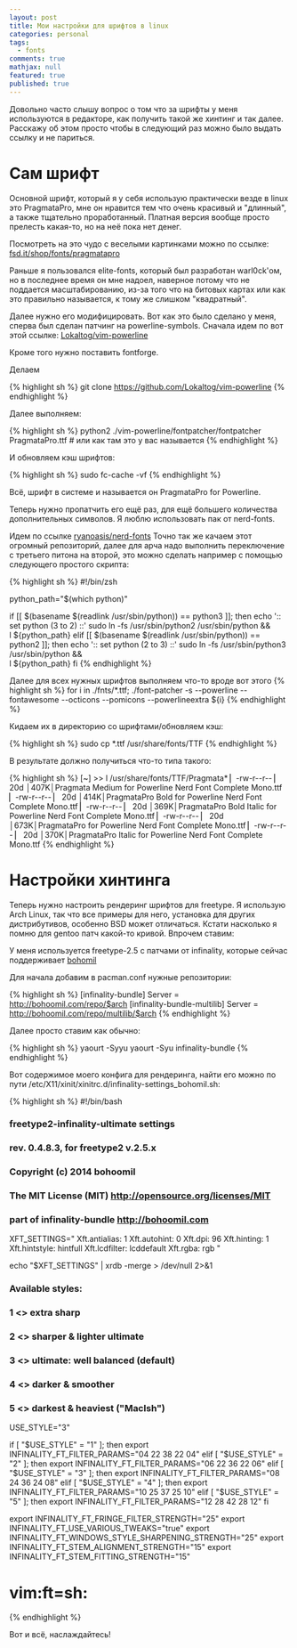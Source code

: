```yaml
---
layout: post
title: Мои настройки для шрифтов в linux
categories: personal
tags: 
  - fonts
comments: true
mathjax: null
featured: true
published: true
---
```


Довольно часто слышу вопрос о том что за шрифты у меня используются
в редакторе, как получить такой же хинтинг и так далее. Расскажу об этом
просто чтобы в следующий раз можно было выдать ссылку и не париться.

<!--excerpt-->

# Сам шрифт

Основной шрифт, который я у себя использую практически везде в linux это
PragmataPro, мне он нравится тем что очень красивый и "длинный", а также
тщательно проработанный. Платная версия вообще просто прелесть какая-то, но
на неё пока нет денег.

Посмотреть на это чудо с веселыми картинками можно по ссылке: <a
href="http://www.fsd.it/shop/fonts/pragmatapro/">fsd.it/shop/fonts/pragmatapro</a>

Раньше я пользовался elite-fonts, который был разработан warl0ck'ом, но
в последнее время он мне надоел, наверное потому что не поддается
масштабированию, из-за того что на битовых картах или как это правильно
называется, к тому же слишком "квадратный".

Далее нужно его модифицировать. Вот как это было сделано у меня, сперва был
сделан патчинг на powerline-symbols. Сначала идем по вот этой ссылке: <a
href="https://github.com/Lokaltog/vim-powerline">Lokaltog/vim-powerline</a>

Кроме того нужно поставить fontforge.

Делаем

{% highlight sh %}
git clone https://github.com/Lokaltog/vim-powerline
{% endhighlight %}

Далее выполняем:

{% highlight sh %}
python2 ./vim-powerline/fontpatcher/fontpatcher PragmataPro.ttf # или как там это у вас называется
{% endhighlight %}

И обновляем кэш шрифтов:

{% highlight sh %}
sudo fc-cache -vf
{% endhighlight %}

Всё, шрифт в системе и называется он PragmataPro for Powerline.

Теперь нужно пропатчить его ещё раз, для ещё большего количества
дополнительных символов. Я люблю использовать пак от nerd-fonts.

Идем по ссылке <a
href="https://github.com/ryanoasis/nerd-fonts">ryanoasis/nerd-fonts</a>
Точно так же качаем этот огромный репозиторий, далее для арча надо выполнить
переключение с третьего питона на второй, это можно сделать например
с помощью следующего простого скрипта:

{% highlight sh %}
#!/bin/zsh

python_path="$(which python)"

if [[ $(basename $(readlink /usr/sbin/python)) == python3 ]]; then
    echo ':: set python (3 to 2) ::'
    sudo ln -fs /usr/sbin/python2 /usr/sbin/python && \
        l ${python_path}
elif
    [[ $(basename $(readlink /usr/sbin/python)) == python2 ]]; then
    echo ':: set python (2 to 3) ::'
    sudo ln -fs /usr/sbin/python3 /usr/sbin/python && \
        l ${python_path}
fi
{% endhighlight %}

Далее для всех нужных шрифтов выполняем что-то вроде вот этого 
{% highlight sh %}
for i in ./fnts/*.ttf; ./font-patcher -s --powerline --fontawesome --octicons --pomicons --powerlineextra ${i}
{% endhighlight %}

Кидаем их в директорию со шрифтами/обновляем кэш:

{% highlight sh %}
sudo cp *.ttf /usr/share/fonts/TTF
{% endhighlight %}

В результате должно получиться что-то типа такого:

{% highlight sh %}
[~] >> l /usr/share/fonts/TTF/Pragmata*
▏-rw-r--r-- ▏ 20d │407K│Pragmata Medium for Powerline Nerd Font Complete Mono.ttf
▏-rw-r--r-- ▏ 20d │414K│PragmataPro Bold for Powerline Nerd Font Complete Mono.ttf
▏-rw-r--r-- ▏ 20d │369K│PragmataPro Bold Italic for Powerline Nerd Font Complete Mono.ttf
▏-rw-r--r-- ▏ 20d │673K│PragmataPro for Powerline Nerd Font Complete Mono.ttf
▏-rw-r--r-- ▏ 20d │370K│PragmataPro Italic for Powerline Nerd Font Complete Mono.ttf
{% endhighlight %}

# Настройки хинтинга

Теперь нужно настроить рендеринг шрифтов для freetype. Я использую Arch
Linux, так что все примеры для него, установка для других дистрибутивов,
особенно BSD может отличаться. Кстати насколько я помню для gentoo патч
какой-то кривой. Впрочем ставим:

У меня используется freetype-2.5 с патчами от infinality, которые сейчас поддерживает <a
href="https://github.com/bohoomil?tab=repositories">bohomil</a>

Для начала добавим в pacman.conf нужные репозитории:

{% highlight sh %}
[infinality-bundle]
Server = http://bohoomil.com/repo/$arch
[infinality-bundle-multilib]
Server = http://bohoomil.com/repo/multilib/$arch
{% endhighlight %}

Далее просто ставим как обычно:


{% highlight sh %}
yaourt -Syyu
yaourt -Syu infinality-bundle
{% endhighlight %}

Вот содержимое моего конфига для рендеринга, найти его можно по пути 
/etc/X11/xinit/xinitrc.d/infinality-settings_bohomil.sh:

{% highlight sh %}
#!/bin/bash

###          freetype2-infinality-ultimate settings          ###
###           rev. 0.4.8.3, for freetype2 v.2.5.x            ###
###                                                          ###
###                Copyright (c) 2014 bohoomil               ###
### The MIT License (MIT) http://opensource.org/licenses/MIT ###
###      part of infinality-bundle  http://bohoomil.com      ###


XFT_SETTINGS="
Xft.antialias:  1
Xft.autohint:   0
Xft.dpi:        96
Xft.hinting:    1
Xft.hintstyle:  hintfull
Xft.lcdfilter:  lcddefault
Xft.rgba:       rgb
"

echo "$XFT_SETTINGS" | xrdb -merge > /dev/null 2>&1

### Available styles:
### 1 <> extra sharp
### 2 <> sharper & lighter ultimate
### 3 <> ultimate: well balanced (default)
### 4 <> darker & smoother
### 5 <> darkest & heaviest ("MacIsh")

USE_STYLE="3"

if [ "$USE_STYLE" = "1" ]; then
  export INFINALITY_FT_FILTER_PARAMS="04 22 38 22 04"
elif [ "$USE_STYLE" = "2" ]; then
  export INFINALITY_FT_FILTER_PARAMS="06 22 36 22 06"
elif [ "$USE_STYLE" = "3" ]; then
  export INFINALITY_FT_FILTER_PARAMS="08 24 36 24 08"
elif [ "$USE_STYLE" = "4" ]; then
  export INFINALITY_FT_FILTER_PARAMS="10 25 37 25 10"
elif [ "$USE_STYLE" = "5" ]; then
  export INFINALITY_FT_FILTER_PARAMS="12 28 42 28 12"
fi

export INFINALITY_FT_FRINGE_FILTER_STRENGTH="25"
export INFINALITY_FT_USE_VARIOUS_TWEAKS="true"
export INFINALITY_FT_WINDOWS_STYLE_SHARPENING_STRENGTH="25"
export INFINALITY_FT_STEM_ALIGNMENT_STRENGTH="15"
export INFINALITY_FT_STEM_FITTING_STRENGTH="15"

# vim:ft=sh:
{% endhighlight %}

Вот и всё, наслаждайтесь!
